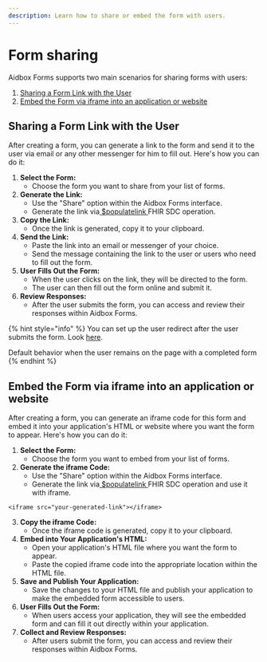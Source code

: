 ```yaml
---
description: Learn how to share or embed the form with users.
---
```


# Form sharing

Aidbox Forms supports two main scenarios for sharing forms with users:

1. [Sharing a Form Link with the User](form-sharing.md#sharing-a-form-link-with-the-user)
2. [Embed the Form via iframe into an application or website](form-sharing.md#embed-the-form-via-iframe-into-an-application-or-website)

## Sharing a Form Link with the User

After creating a form, you can generate a link to the form and send it to the user via email or any other messenger for him to fill out. Here's how you can do it:

1. **Select the Form:**
   * Choose the form you want to share from your list of forms.
2. **Generate the Link:**
   * Use the "Share" option within the Aidbox Forms interface.
   * Generate the link via[ $populatelink ](../../../reference/aidbox-forms/fhir-sdc-api.md#populate-questionnaire-and-generate-a-link-usdpopulatelink)FHIR SDC operation.
3. **Copy the Link:**
   * Once the link is generated, copy it to your clipboard.
4. **Send the Link:**
   * Paste the link into an email or messenger of your choice.
   * Send the message containing the link to the user or users who need to fill out the form.
5. **User Fills Out the Form:**
   * When the user clicks on the link, they will be directed to the form.
   * The user can then fill out the form online and submit it.
6. **Review Responses:**
   * After the user submits the form, you can access and review their responses within Aidbox Forms.

{% hint style="info" %}
You can set up the user redirect after the user submits the form. Look [here](../../../reference/aidbox-forms/fhir-sdc-api.md#redirect-on-submit).

Default behavior when the user remains on the page with a completed form
{% endhint %}



## Embed the Form via iframe into an application or website

After creating a form, you can generate an iframe code for this form and embed it into your application's HTML or website where you want the form to appear. Here's how you can do it:

1. **Select the Form:**
   * Choose the form you want to embed from your list of forms.
2. **Generate the iframe Code:**
   * Use the "Share" option within the Aidbox Forms interface.
   * Generate the link via[ $populatelink ](../../../reference/aidbox-forms/fhir-sdc-api.md#populate-questionnaire-and-generate-a-link-usdpopulatelink)FHIR SDC operation and use it with iframe. &#x20;

```
<iframe src="your-generated-link"></iframe>
```

3. **Copy the iframe Code:**&#x20;
   * Once the iframe code is generated, copy it to your clipboard.
4. **Embed into Your Application's HTML:**
   * Open your application's HTML file where you want the form to appear.
   * Paste the copied iframe code into the appropriate location within the HTML file.
5. **Save and Publish Your Application:**
   * Save the changes to your HTML file and publish your application to make the embedded form accessible to users.
6. **User Fills Out the Form:**
   * When users access your application, they will see the embedded form and can fill it out directly within your application.
7. **Collect and Review Responses:**
   * After users submit the form, you can access and review their responses within Aidbox Forms.



